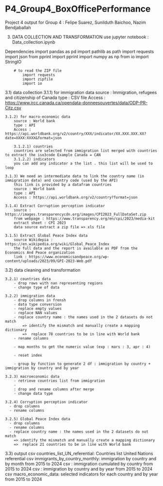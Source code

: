 # P4_Group4_BoxOfficePerformance
Project 4 output for Group 4 : Felipe Suarez, Sunilduth Baichoo, Nazim Bendjaballah



3) DATA COLLECTION AND TRANSFORMATION
use jupyter notebook : Data_collection.ipynb
 
Dependencies
        import pandas as pd
        import pathlib as path
        import requests
        import json
        from pprint import pprint
        import numpy as np
        from io import StringIO

        # to read the ZIP file
            import requests
            import zipfile
            import io


3.1) data collection
    3.1.1) for immigration data 
        source : Immigration, refugees and citizenship of Canada
        type : CSV file
        Access : https://www.ircc.canada.ca/opendata-donneesouvertes/data/ODP-PR-Citz.csv

    3.1.2) for macro-economic data 
        source : World bank
        type : API
        Access : https://api.worldbank.org/v2/country/XXX/indicator/XX.XXX.XXX.XX?date=XXXX:XXXX&format=json

        3.1.2.1) countries
        countries are selected from immigration list merged with countries to extract the iso3code Example Canada = CAN
        3.1.2.2) indicators
        you can add any indicator a the list . this list will be used to loop

    3.1.3) We need an intermediate data to link the country name (in immigration data) and country code (used by the API)
        this link is provided by a datafram countries 
        source : World bank
        type : API
        Access : https://api.worldbank.org/v2/country?format=json

    3.1.4) Extract Corruption perception indicator
        source : https://images.transparencycdn.org/images/CPI2023_FullDataSet.zip
        from webpage : https://www.transparency.org/en/cpi/2023/media-kit
        extract sheet : CPI 2023
        data source extract a zip file => xls file

    3.1.5) Extract Global Peace Index data
        source Wikidepia : https://en.wikipedia.org/wiki/Global_Peace_Index
        the full data and the report is available as PDF from the Economics And Peace organization
        link : https://www.economicsandpeace.org/wp-content/uploads/2023/09/GPI-2023-Web.pdf

3.2) data cleaning and transformation

    3.2.1) countries data
        - drop rows with nan representing regions
        - change type of data

    3.2.2) immigration data
        - drop columns in frensh
        - data type conversion
        - replace empty values
        - replace NAN values
        - replace country name : the names used in the 2 datasets do not match
            => identify the mismatch and manually create a mapping dictionary 
            =>  replace 78 countries to be in line with World bank
        - rename columns

        - map months to get the numeric value (exp : mars : 3, apr : 4)

        - reset index

        - group by function to generate 2 df : immigration by country + immigration by country and by year

    3.2.3) macroeconomic data
        - retrieve countries list from immigration
        - 
        : drop and rename columns after merge
        - change data type

    3.2.4) Corruption perception indicator
      - drop columns
      - rename columns

    3.2.5) Global Peace Index data
      - drop columns
      - rename columns
      - replace country name : the names used in the 2 datasets do not match
        => identify the mismatch and manually create a mapping dictionary 
        =>  replace 21 countries to be in line with World bank

3.3) output
    csv countries_list_UN_referential: Countries list United Nations referential 
    csv immigrants_by_country_monthly: immigration by country and by month from 2015 to 2024
    csv : immigration cumulated by country from 2015 to 2024
    csv : immigration by country and by year from 2015 to 2024
    csv macro_economic_data: selected indicators for each country and by year from 2015 to 2024